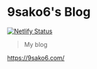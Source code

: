 # 9sako6's Blog

[![Netlify Status](https://api.netlify.com/api/v1/badges/1a3c7a02-ce96-434c-9a52-8a0eefaa3762/deploy-status)](https://app.netlify.com/sites/9sako6-garden/deploys)

> My blog

https://9sako6.com/

